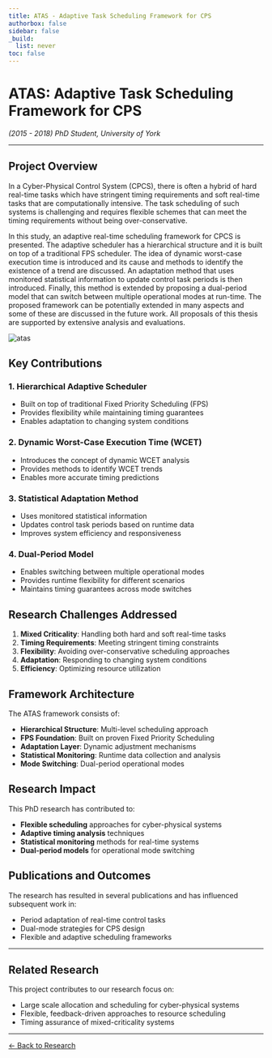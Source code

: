 ```yaml
---
title: ATAS - Adaptive Task Scheduling Framework for CPS
authorbox: false
sidebar: false
_build:
  list: never
toc: false
---
```


# ATAS: Adaptive Task Scheduling Framework for CPS

*(2015 - 2018) PhD Student, University of York*

---

## Project Overview

In a Cyber-Physical Control System (CPCS), there is often a hybrid of hard real-time tasks which have stringent timing requirements and soft real-time tasks that are computationally intensive. The task scheduling of such systems is challenging and requires flexible schemes that can meet the timing requirements without being over-conservative.

In this study, an adaptive real-time scheduling framework for CPCS is presented. The adaptive scheduler has a hierarchical structure and it is built on top of a traditional FPS scheduler. The idea of dynamic worst-case execution time is introduced and its cause and methods to identify the existence of a trend are discussed. An adaptation method that uses monitored statistical information to update control task periods is then introduced. Finally, this method is extended by proposing a dual-period model that can switch between multiple operational modes at run-time. The proposed framework can be potentially extended in many aspects and some of these are discussed in the future work. All proposals of this thesis are supported by extensive analysis and evaluations.

![atas](/img/atas.png)

## Key Contributions

### 1. Hierarchical Adaptive Scheduler
- Built on top of traditional Fixed Priority Scheduling (FPS)
- Provides flexibility while maintaining timing guarantees
- Enables adaptation to changing system conditions

### 2. Dynamic Worst-Case Execution Time (WCET)
- Introduces the concept of dynamic WCET analysis
- Provides methods to identify WCET trends
- Enables more accurate timing predictions

### 3. Statistical Adaptation Method
- Uses monitored statistical information
- Updates control task periods based on runtime data
- Improves system efficiency and responsiveness

### 4. Dual-Period Model
- Enables switching between multiple operational modes
- Provides runtime flexibility for different scenarios
- Maintains timing guarantees across mode switches

## Research Challenges Addressed

1. **Mixed Criticality**: Handling both hard and soft real-time tasks
2. **Timing Requirements**: Meeting stringent timing constraints
3. **Flexibility**: Avoiding over-conservative scheduling approaches
4. **Adaptation**: Responding to changing system conditions
5. **Efficiency**: Optimizing resource utilization

## Framework Architecture

The ATAS framework consists of:

- **Hierarchical Structure**: Multi-level scheduling approach
- **FPS Foundation**: Built on proven Fixed Priority Scheduling
- **Adaptation Layer**: Dynamic adjustment mechanisms
- **Statistical Monitoring**: Runtime data collection and analysis
- **Mode Switching**: Dual-period operational modes

## Research Impact

This PhD research has contributed to:
- **Flexible scheduling** approaches for cyber-physical systems
- **Adaptive timing analysis** techniques
- **Statistical monitoring** methods for real-time systems
- **Dual-period models** for operational mode switching

## Publications and Outcomes

The research has resulted in several publications and has influenced subsequent work in:
- Period adaptation of real-time control tasks
- Dual-mode strategies for CPS design
- Flexible and adaptive scheduling frameworks

---

## Related Research

This project contributes to our research focus on:
- Large scale allocation and scheduling for cyber-physical systems
- Flexible, feedback-driven approaches to resource scheduling
- Timing assurance of mixed-criticality systems

---

[← Back to Research](../research)
